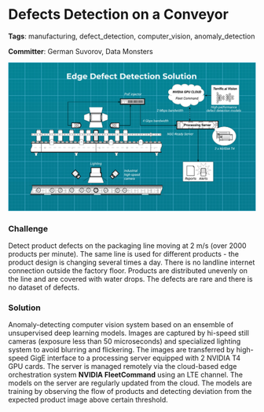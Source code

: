 # Defects Detection on a Conveyor

**Tags**: manufacturing, defect_detection, computer_vision, anomaly_detection

**Committer**: German Suvorov, Data Monsters

![Scheme](https://github.com/ml-patterns/ml-patterns/blob/main/patterns/images/1.jpg)

### Challenge

Detect product defects on the packaging line moving at 2 m/s (over 2000 products per minute). The same line is used for different products - the product design is changing several times a day. There is no landline internet connection outside the factory floor. Products are distributed unevenly on the line and are covered with water drops. The defects are rare and there is no dataset of defects.

### Solution

Anomaly-detecting computer vision system based on an ensemble of unsupervised deep learning models. Images are captured by hi-speed still cameras (exposure less than 50 microseconds) and specialized lighting system to avoid blurring and flickering. The images are transferred by high-speed GigE interface to a processing server equipped with 2 NVIDIA T4 GPU cards. The server is managed remotely via the cloud-based edge orchestration system **NVIDIA FleetCommand** using an LTE channel. The models on the server are regularly updated from the cloud. The models are training by observing the flow of products and detecting deviation from the expected product image above certain threshold.
